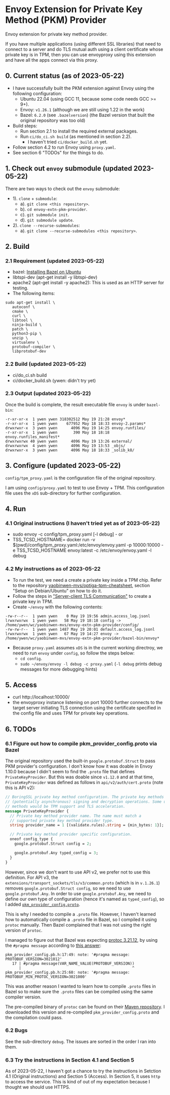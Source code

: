 # Envoy Extension for Private Key Method (PKM) Provider

Envoy extension for private key method provider.

If you have multiple applications (using different SSL libraries) that need to connect to a server and do TLS mutual auth using a client certificate whose private key is in TPM, then you can use envoyproxy using this extension and have all the apps connect via this proxy. 

## 0. Current status (as of 2023-05-22)

- I have successfully built the PKM extension against Envoy using the following configuration:
  - Ubuntu 22.04 (using GCC 11, because some code needs GCC >= 9+).
  - Envoy: `v1.26.1` (although we are still using 1.22 in the work)
  - Bazel: `6.2.0` (see `.bazelversion`) (the Bazel version that built the original repository was too old)
- Build steps:
  - Run section 2.1 to install the required external packages.
  - Run `ci/do_ci.sh build` (as mentioned in section 2.2).
    - I haven't tried `ci/docker_build.sh` yet.
- Follow section 4.2 to run Envoy using `proxy.yaml`.
- See section 6 "TODOs" for the things to do.

## 1. Check out `envoy` submodule (updated 2023-05-22)

There are two ways to check out the `envoy` submodule:
- 1). `clone` + `submodule`:
  - a). `git clone <this repository>`.
  - b). `cd envoy-extn-pkm-provider`.
  - c). `git submodule init`.
  - d). `git submodule update`.
- 2). `clone --recurse-submodules`:
  - a). `git clone --recurse-submodules <this repository>`.

## 2. Build

### 2.1 Requirement (updated 2023-05-22)

* bazel: [Installing Bazel on Ubuntu](https://bazel.build/install/ubuntu)
* libtspi-dev (apt-get install -y libtspi-dev)
* apache2 (apt-get install -y apache2): This is used as an HTTP server for testing.
* The following items:

```
sudo apt-get install \
   autoconf \
   cmake \
   curl \
   libtool \
   ninja-build \
   patch \
   python3-pip \
   unzip \
   virtualenv \
   protobuf-compiler \
   libprotobuf-dev
```

### 2.2 Build (updated 2023-05-22)

* ci/do_ci.sh build
* ci/docker_build.sh (ywen: didn't try yet)

### 2.3 Output (updated 2023-05-22)

Once the build is complete, the result executable file `envoy` is under `bazel-bin`:

```
-r-xr-xr-x  1 ywen ywen 318302512 May 19 21:28 envoy*
-r-xr-xr-x  1 ywen ywen    677952 May 18 18:33 envoy-2.params*
drwxrwxr-x  3 ywen ywen      4096 May 19 14:25 envoy.runfiles/
-r-xr-xr-x  1 ywen ywen       390 May 18 18:18 envoy.runfiles_manifest*
drwxrwxrwx 40 ywen ywen      4096 May 19 13:26 external/
drwxrwxrwx  4 ywen ywen      4096 May 19 13:53 _objs/
drwxrwxr-x  3 ywen ywen      4096 May 18 18:33 _solib_k8/
```

## 3. Configure (updated 2023-05-22)

`config/tpm_proxy.yaml` is the configuration file of the original repository.

I am using `config/proxy.yaml` to test to use Envoy + TPM. This configuration file uses the `xDS` sub-directory for further configuration.

## 4. Run

### 4.1 Original instructions (I haven't tried yet as of 2023-05-22)

* sudo envoy -c config/tpm_proxy.yaml  [-l debug] - or
* TSS_TCSD_HOSTNAME=<host-ip> docker run -v $(pwd)/config/tpm_proxy.yaml:/etc/envoy/envoy.yaml -p 10000:10000 -e TSS_TCSD_HOSTNAME  envoy:latest -c /etc/envoy/envoy.yaml -l debug

### 4.2 My instructions as of 2023-05-22

* To run the test, we need a create a private key inside a TPM chip. Refer to the repository [yaobinwen-mvs/optiga-tpm-cheatsheet](https://github.com/yaobinwen-mvs/optiga-tpm-cheatsheet), section "Setup on Debian/Ubuntu" on how to do it.
* Follow the steps in ["Server-client TLS Communication"](https://github.com/yaobinwen-mvs/optiga-tpm-cheatsheet#server-client-tls-communication-2) to create a private key in TPM.
* Create `~/envoy` with the following contents:

```
-rw-r--r--  1 ywen ywen    0 May 19 19:56 admin.access_log.jsonl
lrwxrwxrwx  1 ywen ywen   58 May 19 18:18 config -> /home/ywen/wc/yaobinwen-mvs/envoy-extn-pkm-provider/config/
-rw-rw-r--  1 ywen ywen 1487 May 19 20:01 default.access_log.jsonl
lrwxrwxrwx  1 ywen ywen   67 May 19 14:27 envoy -> /home/ywen/wc/yaobinwen-mvs/envoy-extn-pkm-provider/bazel-bin/envoy*
```

* Because `proxy.yaml` assumes `xDS` is in the current working directroy, we need to run `envoy` under `config`, so follow the steps below:
  - `cd config`.
  - `sudo ~/envoy/envoy -l debug -c proxy.yaml` (`-l debug` prints debug messages for more debugging hints)

## 5. Access

* curl http://localhost:10000/
* the envoyproxy instance listening on port 10000 further connects to the target server
  initiating TLS connection using the certificate specified in the config file and uses TPM
  for private key operations.

## 6. TODOs

### 6.1 Figure out how to compile pkm_provider_config.proto via Bazel

The original repository used the built-in `google.protobuf.Struct` to pass PKM provider's configuration. I don't know how it was doable in Envoy 1.10.0 because I didn't seem to find the `.proto` file that defines `PrivateKeyProvider`. But this was doable since `v1.12.0` and at that time, `PrivateKeyProvider` was defined as follows in `api/v2/auth/cert.proto` (note this is API v2):

```protobuf
// BoringSSL private key method configuration. The private key methods are used for external
// (potentially asynchronous) signing and decryption operations. Some use cases for private key
// methods would be TPM support and TLS acceleration.
message PrivateKeyProvider {
  // Private key method provider name. The name must match a
  // supported private key method provider type.
  string provider_name = 1 [(validate.rules).string = {min_bytes: 1}];

  // Private key method provider specific configuration.
  oneof config_type {
    google.protobuf.Struct config = 2;

    google.protobuf.Any typed_config = 3;
  }
}
```

However, since we don't want to use API v2, we prefer not to use this definition. For API v3, the `extensions/transport_sockets/tls/v3/common.proto` (which is in `v.1.26.1`) removes `google.protobuf.Struct config`, so we need to use `google.protobuf.Any`. In order to use `google.protobuf.Any`, we need to define our own type of configuration (hence it's named as `typed_config`), so I added [`pkm_provider_config.proto`](./pkm_provider_config.proto).

This is why I needed to compile a `.proto` file. However, I haven't learned how to automatically compile a `.proto` file in Bazel, so I compiled it using `protoc` manually. Then Bazel complained that I was not using the right version of `protoc`.

I managed to figure out that Bazel was expecting [protoc 3.21.12](https://github.com/protocolbuffers/protobuf/releases/tag/v3.21.12), by using the `#pragma message` according to [this answer](https://stackoverflow.com/a/10227059):

```
pkm_provider_config.pb.h:17:49: note: '#pragma message: PROTOBUF_VERSION=3021012'
   17 | #pragma message(VAR_NAME_VALUE(PROTOBUF_VERSION))
      |                                                 ^
pkm_provider_config.pb.h:25:60: note: '#pragma message: PROTOBUF_MIN_PROTOC_VERSION=3021000'
```

This was another reason I wanted to learn how to compile `.proto` files in Bazel so to make sure the `.proto` files can be compiled using the same compiler version.

The pre-compiled binary of `protoc` can be found on their [Maven repository](https://repo1.maven.org/maven2/com/google/protobuf/protoc/3.21.12/). I downloaded this version and re-compiled `pkm_provider_config.proto` and the compilation could pass.

### 6.2 Bugs

See the sub-directory `debug`. The issues are sorted in the order I ran into them.

### 6.3 Try the instructions in Section 4.1 and Section 5

As of 2023-05-22, I haven't got a chance to try the instructions in Setction 4.1 (Original instructions) and Section 5 (Access). In Section 5, it uses `http` to access the service. This is kind of out of my expectation because I thought we should use HTTPS.
